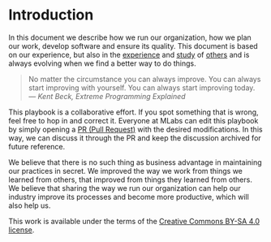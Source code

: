 # Introduction

In this document we describe how we run our organization, how we plan our work, develop software and ensure its quality. This document is based on our experience, but also in the [experience](https://thoughtbot.com/playbook) and [study](http://playbook.dxw.com/#/) of [others](https://www.vinta.com.br/playbook/) and is always evolving when we find a better way to do things.

> No matter the circumstance you can always improve. You can always start improving with yourself. You can always start improving today.
> <br>— *Kent Beck, Extreme Programming Explained*

This playbook is a collaborative effort. If you spot something that is wrong, feel free to hop in and correct it. Everyone at MLabs can edit this playbook by simply opening a [PR (Pull Request)](https://github.com/magrathealabs/playbook) with the desired modifications. In this way, we can discuss it through the PR and keep the discussion archived for future reference.

We believe that there is no such thing as business advantage in maintaining our practices in secret. We improved the way we work from things we learned from others, that improved from things they learned from others. We believe that sharing the way we run our organization can help our industry improve its processes and become more productive, which will also help us.

This work is available under the terms of the [Creative Commons BY-SA 4.0 license](https://creativecommons.org/licenses/by-sa/4.0/).
